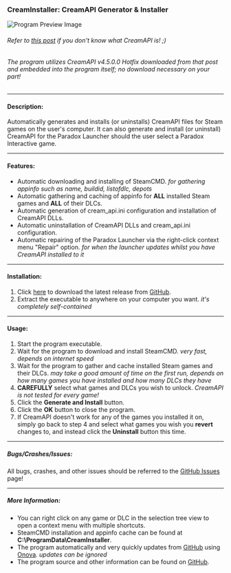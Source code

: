 ### CreamInstaller: CreamAPI Generator & Installer


![Program Preview Image](https://i.imgur.com/BxGU99q.png)

###### Refer to [this post](https://cs.rin.ru/forum/viewtopic.php?f=29&t=70576) if you don't know what CreamAPI is! ;)

###### The program utilizes CreamAPI v4.5.0.0 Hotfix downloaded from that post and embedded into the program itself; no download necessary on your part!
---
#### Description:
Automatically generates and installs (or uninstalls) CreamAPI files for Steam games on the user's computer.
It can also generate and install (or uninstall) CreamAPI for the Paradox Launcher should the user select a Paradox Interactive game.

---
#### Features:
* Automatic downloading and installing of SteamCMD. *for gathering appinfo such as name, buildid, listofdlc, depots*
* Automatic gathering and caching of appinfo for **ALL** installed Steam games and **ALL** of their DLCs.
* Automatic generation of cream_api.ini configuration and installation of CreamAPI DLLs.
* Automatic uninstallation of CreamAPI DLLs and cream_api.ini configuration.
* Automatic repairing of the Paradox Launcher via the right-click context menu "Repair" option. *for when the launcher updates whilst you have CreamAPI installed to it*

---
#### Installation:
1. Click [here](https://github.com/pointfeev/CreamInstaller/releases/latest/download/CreamInstaller.zip) to download the latest release from [GitHub](https://github.com/pointfeev/CreamInstaller).
2. Extract the executable to anywhere on your computer you want. *it's completely self-contained*

---
#### Usage:
1. Start the program executable.
2. Wait for the program to download and install SteamCMD. *very fast, depends on internet speed*
3. Wait for the program to gather and cache installed Steam games and their DLCs. *may take a good amount of time on the first run, depends on how many games you have installed and how many DLCs they have*
4. **CAREFULLY** select what games and DLCs you wish to unlock. *CreamAPI is not tested for every game!*
5. Click the **Generate and Install** button.
6. Click the **OK** button to close the program.
7. If CreamAPI doesn't work for any of the games you installed it on, simply go back to step 4 and select what games you wish you **revert** changes to, and instead click the **Uninstall** button this time.

---
##### Bugs/Crashes/Issues:
All bugs, crashes, and other issues should be referred to the [GitHub Issues](https://github.com/pointfeev/CreamInstaller/issues) page!

---
##### More Information:
* You can right click on any game or DLC in the selection tree view to open a context menu with multiple shortcuts.
* SteamCMD installation and appinfo cache can be found at **C:\ProgramData\CreamInstaller**.
* The program automatically and very quickly updates from [GitHub](https://github.com/pointfeev/CreamInstaller) using [Onova](https://github.com/Tyrrrz/Onova). *updates can be ignored*
* The program source and other information can be found on [GitHub](https://github.com/pointfeev/CreamInstaller).
